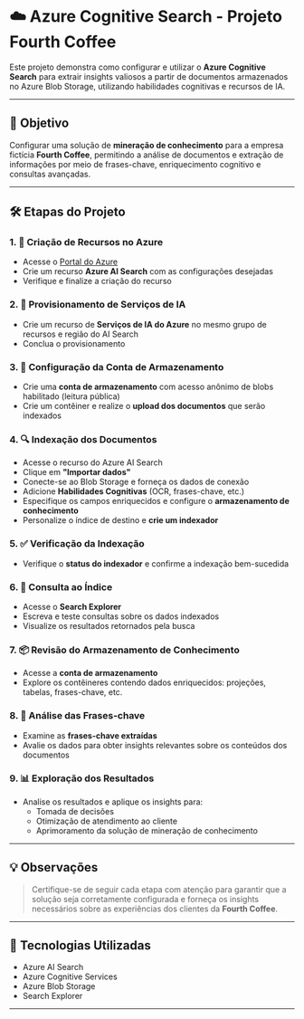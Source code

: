 # ☁️ Azure Cognitive Search - Projeto Fourth Coffee

Este projeto demonstra como configurar e utilizar o **Azure Cognitive Search** para extrair insights valiosos a partir de documentos armazenados no Azure Blob Storage, utilizando habilidades cognitivas e recursos de IA.

---

## 📌 Objetivo

Configurar uma solução de **mineração de conhecimento** para a empresa fictícia **Fourth Coffee**, permitindo a análise de documentos e extração de informações por meio de frases-chave, enriquecimento cognitivo e consultas avançadas.

---

## 🛠️ Etapas do Projeto

### 1. 🔧 Criação de Recursos no Azure

- Acesse o [Portal do Azure](https://portal.azure.com)
- Crie um recurso **Azure AI Search** com as configurações desejadas
- Verifique e finalize a criação do recurso

### 2. 🤖 Provisionamento de Serviços de IA

- Crie um recurso de **Serviços de IA do Azure** no mesmo grupo de recursos e região do AI Search
- Conclua o provisionamento

### 3. 💾 Configuração da Conta de Armazenamento

- Crie uma **conta de armazenamento** com acesso anônimo de blobs habilitado (leitura pública)
- Crie um contêiner e realize o **upload dos documentos** que serão indexados

### 4. 🔍 Indexação dos Documentos

- Acesse o recurso do Azure AI Search
- Clique em **"Importar dados"**
- Conecte-se ao Blob Storage e forneça os dados de conexão
- Adicione **Habilidades Cognitivas** (OCR, frases-chave, etc.)
- Especifique os campos enriquecidos e configure o **armazenamento de conhecimento**
- Personalize o índice de destino e **crie um indexador**

### 5. ✅ Verificação da Indexação

- Verifique o **status do indexador** e confirme a indexação bem-sucedida

### 6. 🔎 Consulta ao Índice

- Acesse o **Search Explorer**
- Escreva e teste consultas sobre os dados indexados
- Visualize os resultados retornados pela busca

### 7. 📦 Revisão do Armazenamento de Conhecimento

- Acesse a **conta de armazenamento**
- Explore os contêineres contendo dados enriquecidos: projeções, tabelas, frases-chave, etc.

### 8. 🧠 Análise das Frases-chave

- Examine as **frases-chave extraídas**
- Avalie os dados para obter insights relevantes sobre os conteúdos dos documentos

### 9. 📊 Exploração dos Resultados

- Analise os resultados e aplique os insights para:
  - Tomada de decisões
  - Otimização de atendimento ao cliente
  - Aprimoramento da solução de mineração de conhecimento

---

## 💡 Observações

> Certifique-se de seguir cada etapa com atenção para garantir que a solução seja corretamente configurada e forneça os insights necessários sobre as experiências dos clientes da **Fourth Coffee**.

---

## 🧰 Tecnologias Utilizadas

- Azure AI Search
- Azure Cognitive Services
- Azure Blob Storage
- Search Explorer

---
